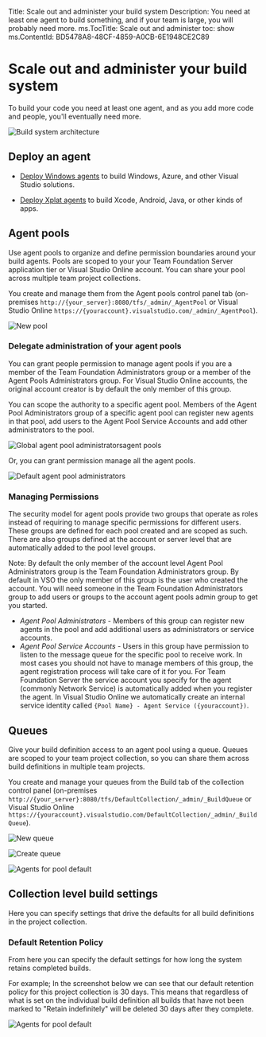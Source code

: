 Title: Scale out and administer your build system
Description: You need at least one agent to build something, and if your team is large, you will probably need more.
ms.TocTitle: Scale out and administer
toc: show
ms.ContentId: BD5478A8-48CF-4859-A0CB-6E1948CE2C89

# Scale out and administer your build system

To build your code you need at least one agent, and as you add more code and people, you'll eventually need more.

![Build system architecture](_img/admin/build-system-architecture.png)

[//]: # (This art was touched up by designer. He didn't change the text color, but I wonder if white is hard to read)

## Deploy an agent

 * [Deploy Windows agents](windows.md) to build Windows, Azure, and other Visual Studio solutions.
 
 * [Deploy Xplat agents](xplat.md) to build Xcode, Android, Java, or other kinds of apps.

<a name="agent-pools"></a>
## Agent pools

Use agent pools to organize and define permission boundaries around your build agents. Pools are scoped to your your Team Foundation Server application tier or Visual Studio Online account. You can share your pool across multiple team project collections.

You create and manage them from the Agent pools control panel tab (on-premises ```http://{your_server}:8080/tfs/_admin/_AgentPool``` or Visual Studio Online ```https://{youraccount}.visualstudio.com/_admin/_AgentPool```).

 ![New pool](_img/_shared/new-agent-pool-start.png)


### Delegate administration of your agent pools

You can grant people permission to manage agent pools if you are a member of the Team Foundation Administrators group or a member of the Agent Pools Administrators group. For Visual Studio Online accounts, the original account creator is by default the only member of this group. 

You can scope the authority to a specific agent pool. Members of the Agent Pool Administrators group of a specific agent pool can  register new agents in that pool, add users to the Agent Pool Service Accounts and add other administrators to the pool. 

![Global agent pool administratorsagent pools](_img/admin/control-panel-agent-pools-administrators-pool-scope.png)

Or, you can grant permission manage all the agent pools. 

![Default agent pool administrators](_img/admin/control-panel-agent-pools-administrators-account-scope.png)

<a name="managing-permissions"></a>
### Managing Permissions

The security model for agent pools provide two groups that operate as roles instead of requiring to manage specific permissions for different users. These groups are defined for each pool created and are scoped as such.  There are also groups defined at the account or server level that are automatically added to the pool level groups.  

Note: By default the only member of the account level Agent Pool Administrators group is the Team Foundation Administrators group. By default in VSO the only member of this group is the user who created the account. You will need someone in the Team Foundation Administrators group to add users or groups to the account agent pools admin group to get you started.

* *Agent Pool Administrators* - Members of this group can register new agents in the pool and add additional users as administrators or service accounts.
* *Agent Pool Service Accounts* - Users in this group have permission to listen to the message queue for the specific pool to receive work.  In most cases you should not have to manage members of this group, the agent registration process will take care of it for you. For Team Foundation Server the service account you specify for the agent (commonly Network Service) is automatically added when you register the agent.  In Visual Studio Online we automatically create an internal service identity called ```{Pool Name} - Agent Service ({youraccount})```. 

## Queues

Give your build definition access to an agent pool using a queue. Queues are scoped to your team project collection, so you can share them across build definitions in multiple team projects.

You create and manage your queues from the Build tab of the collection control panel (on-premises ```http://{your_server}:8080/tfs/DefaultCollection/_admin/_BuildQueue``` or Visual Studio Online ```https://{youraccount}.visualstudio.com/DefaultCollection/_admin/_BuildQueue```).

 ![New queue](_img/_shared/new-build-queue-start.png)

 ![Create queue](_img/_shared/create-build-queue-dialog-box.png)

![Agents for pool default](_img/windows/CplBldPoolDefaultAgent.png)

## Collection level build settings

Here you can specify settings that drive the defaults for all build definitions in the project collection.

### Default Retention Policy

From here you can specify the default settings for how long the system retains completed builds.

For example; In the screenshot below we can see that our default retention policy for this project collection is 30 days.  This means that regardless of what is set on the individual build definition all builds that have not been marked to "Retain indefinitely" will be deleted 30 days after they complete.

![Agents for pool default](_img/collection-control-panel-build-queue-settings.png)
